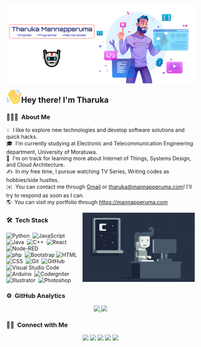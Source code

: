 ![Tharuka Mannapperuma Banner](https://raw.githubusercontent.com/TharukaMannapperuma/TharukaMannapperuma/main/assets/banner.png)

<img alt="Night Coding" src="./assets/hand.png" width='40' align="left"/><h2>Hey there! I'm Tharuka</h2>

### 👨🏻‍💻 &nbsp;About Me

💡 &nbsp;I like to explore new technologies and develop software solutions and quick hacks.\
🎓 &nbsp;I'm currently studying at Electronic and Telecommunication Engineering department, University of Moratuwa.\
🌱 &nbsp;I'm on track for learning more about Internet of Things, Systems Design, and Cloud Architecture.\
✍️ &nbsp;In my free time, I pursue watching TV Series, Writing codes as hobbies/side hustles.\
✉️ &nbsp;You can contact me through [Gmail](mailto:tlmannapperuma@gmail.com) or tharuka@mannapperuma.com! I'll try to respond as soon as I can.\
🌎 &nbsp;You can visit my portfolio through https://mannapperuma.com

<img alt="Night Coding" src="https://raw.githubusercontent.com/AVS1508/AVS1508/master/assets/Night-Coding.gif" align="right"/>

### 🛠 &nbsp;Tech Stack

![Python](https://img.shields.io/badge/-Python-05122A?style=flat&logo=python)&nbsp;
![JavaScript](https://img.shields.io/badge/-JavaScript-05122A?style=flat&logo=javascript)&nbsp;
![Java](https://img.shields.io/badge/-Java-05122A?style=flat&logo=Java&logoColor=FFA518)&nbsp;
![C++](https://img.shields.io/badge/-C++-05122A?style=flat&logo=C%2B%2B&logoColor=00599C)&nbsp;
![React](https://img.shields.io/badge/-React-05122A?style=flat&logo=react)&nbsp;
![Node-RED](https://img.shields.io/badge/-NodeRED-05122A?style=flat&logo=Node-RED&logoColor=8F0000)&nbsp;\
![php](https://img.shields.io/badge/-php-05122A?logo=php&logoColor=777BB4&style=flat)&nbsp;
![Bootstrap](https://img.shields.io/badge/-Bootstrap-05122A?style=flat&logo=bootstrap&logoColor=563D7C)
![HTML](https://img.shields.io/badge/-HTML-05122A?style=flat&logo=HTML5)&nbsp;
![CSS](https://img.shields.io/badge/-CSS-05122A?style=flat&logo=CSS3&logoColor=1572B6)&nbsp;
![Git](https://img.shields.io/badge/-Git-05122A?style=flat&logo=git)&nbsp;
![GitHub](https://img.shields.io/badge/-GitHub-05122A?style=flat&logo=github)&nbsp;
![Visual Studio Code](https://img.shields.io/badge/-Visual%20Studio%20Code-05122A?style=flat&logo=visual-studio-code&logoColor=007ACC)&nbsp;
![Arduino](https://img.shields.io/badge/-Arduino-05122A?style=flat&logo=Arduino&logoColor=00979D)&nbsp;
![Codeigniter](https://img.shields.io/badge/-Codeigniter-05122A?style=flat&logo=CodeIgniter&logoColor=EF4223)&nbsp;\
![Illustrator](https://img.shields.io/badge/-Illustrator-05122A?style=flat&logo=adobe-illustrator)&nbsp;
![Photoshop](https://img.shields.io/badge/-Photoshop-05122A?style=flat&logo=adobe-photoshop)&nbsp;

### ⚙️ &nbsp;GitHub Analytics

<p align="center">
<a href="https://github.com/TharukaMannapperuma">
  <img height="180em" src="https://github-readme-stats-eight-theta.vercel.app/api?username=TharukaMannapperuma&show_icons=true&theme=tokyonight&include_all_commits=true&count_private=true"/>
  <img height="180em" src="https://github-readme-stats-eight-theta.vercel.app/api/top-langs/?username=TharukaMannapperuma&layout=compact&langs_count=8&theme=tokyonight"/>
</a>
</p>

### 🤝🏻 &nbsp;Connect with Me

<p align="center">
<a href="https://mannapperuma.com"><img src="https://img.shields.io/badge/-mannapperuma.com-3423A6?style=flat&logo=Microsoft-Edge&logoColor=white"/></a>
<a href="https://linkedin.com/in/tharukamannapperuma"><img src="https://img.shields.io/badge/-Tharuka%20Mannapperuma-0077B5?style=flat&logo=Linkedin&logoColor=white"/></a>
<a href="mailto:tlmannapperuma@gmail.com"><img src="https://img.shields.io/badge/-tlmannapperuma@gmail.com-D14836?style=flat&logo=Gmail&logoColor=white"/></a>
<a href="mailto:tharuka@mannapperuma.com"><img src="https://img.shields.io/badge/-tharuka@mannapperuma.com-30B980?style=flat&logo=Minutemailer&logoColor=white"/></a>
<a href="https://facebook.com/tharukamannapperuma"><img src="https://img.shields.io/badge/-@Tharuka-1877F2?style=flat&logo=Facebook&logoColor=white"/></a>

</p>
